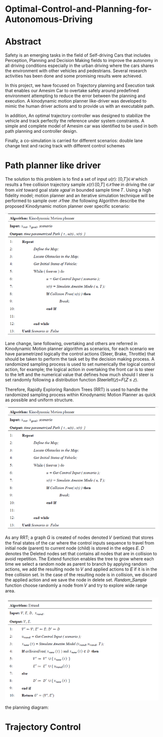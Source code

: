 # Optimal-Control-and-Planning-for-Autonomous-Driving

# Abstract
   Safety is an emerging tasks in the field of Self-driving Cars that includes Perception, Planning and Decision Making fields to improve the autonomy in all driving conditions especially in the urban driving where the cars shares the environment with other vehicles and pedestrians. Several research activities has been done and some promising results were achieved.

   In this project, we have focused on Trajectory planning and Execution task that enables our Amesim Car to overtake safely around predefined environment attempting to reduce the error between the planning and execution. A kinodynamic motion planner like-driver was developed to mimic the human driver actions and to provide us with an executable path.

  In addition, An optimal trajectory controller was designed to stabilize the vehicle and track perfectly the reference under system constraints. A simple and complete model of Amesim car was identified to be used in both path planning and controller design.

  Finally, a co-simulation is carried for different scenarios: double lane change test and racing track with different control schemes
  
  # Path planner like driver
  
   The solution to this problem is to find a set of input 𝑢(𝜏): [0,𝑇]∈𝒰 which results a free collision trajectory sample 𝑥(𝜏):[0,𝑇] ∈𝒳𝑓𝑟𝑒𝑒 in driving the car from 𝑥𝑖𝑛𝑡 toward goal state 𝑥𝑔𝑜𝑎𝑙 in bounded sample time 𝑇. Using a high fidelity model; motion planner and an iterative simulation technique will be performed to sample over 𝒳𝑓𝑟𝑒𝑒 .the following Algorithm describe the proposed Kinodynamic motion planner over specific scenario:

<img src="https://github.com/Tarekbouamer/Optimal-Control-and-Planning-for-Autonomous-Driving/blob/master/me/Alg1.png?raw=true" align="center" width="600"/>
   
   Lane change, lane following, overtaking and others are referred in Kinodynamic Motion planner algorithm as scenarios, for each scenario we have parametrized logically the control actions {Steer, Brake, Throttle} that should be taken to perform the task set by the decision making process. A randomized sampling process is used to set numerically the logical control action, for example; the logical action in overtaking the front car is to steer to the left and the numerical value that defines how much should I steer is set randomly following a distribution function 𝑆𝑡𝑒𝑒𝑟𝑙𝑒𝑓𝑡(𝑧)=𝐹(𝑍 ≤ 𝑧).
   
   Therefore, Rapidly Exploring Random Trees (RRT) is used to handle the randomized sampling process within Kinodynamic Motion Planner as quick as possible and uniform structure.
   
 <img src="https://github.com/Tarekbouamer/Optimal-Control-and-Planning-for-Autonomous-Driving/blob/master/me/Alg2.png?raw=true" align="center" width="600"/>  
   
   As any RRT; a graph 𝐺 is created of nodes denoted 𝑉 (𝑣𝑒𝑟𝑡𝑖𝑐𝑒𝑠) that stores the final states of the car where the control inputs sequence to travel from initial node (parent) to current node (child) is stored in the edges 𝐸. 𝐷 denotes the Deleted nodes set that contains all nodes that are in collision to avoid repetition. The Extend function enables the tree to grow where each time we select a random node as parent to branch by applying random actions, we add the resulting node to 𝑉 and applied actions to 𝐸 if it is in the free collision set. In the case of the resulting node is in collision, we discard the applied action and we save the node in delete set. 𝑅𝑎𝑛𝑑𝑜𝑚_𝑆𝑎𝑚𝑝𝑙𝑒 function choose randomly a node from 𝑉 and try to explore wide range area.
   
<img src="https://github.com/Tarekbouamer/Optimal-Control-and-Planning-for-Autonomous-Driving/blob/master/me/Alg3.png?raw=true" align="center" width="600"/> 

the planning diagram:


# Trajectory Control

